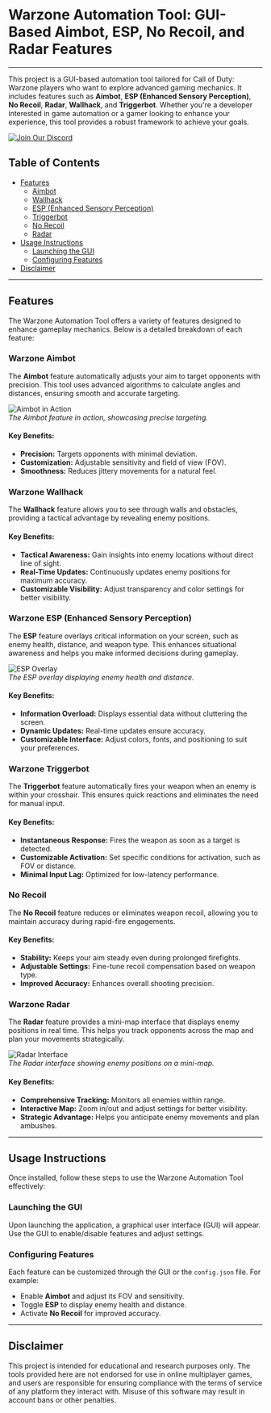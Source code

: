 # Warzone Automation Tool: GUI-Based Aimbot, ESP, No Recoil, and Radar Features

---

This project is a GUI-based automation tool tailored for Call of Duty: Warzone players who want to explore advanced gaming mechanics. It includes features such as **Aimbot**, **ESP (Enhanced Sensory Perception)**, **No Recoil**, **Radar**, **Wallhack**, and **Triggerbot**. Whether you're a developer interested in game automation or a gamer looking to enhance your experience, this tool provides a robust framework to achieve your goals.

[![Join Our Discord](https://img.shields.io/discord/1174326154207953006?color=5865F2\&label=Join%20Discord\&logo=discord\&style=for-the-badge)](https://discord.com/servers/elusion-cheats-1174326154207953006)

## Table of Contents
- [Features](#features)
  - [Aimbot](#Warzone-aimbot)
  - [Wallhack](#Warzone-wallhack)
  - [ESP (Enhanced Sensory Perception)](#Warzone-esp-enhanced-sensory-perception)
  - [Triggerbot](#Warzone-triggerbot)
  - [No Recoil](#Warzone-no-recoil)
  - [Radar](#Warzone-radar)
- [Usage Instructions](#usage-instructions)
  - [Launching the GUI](#launching-the-gui)
  - [Configuring Features](#configuring-features)
- [Disclaimer](#disclaimer)

---

## Features

The Warzone Automation Tool offers a variety of features designed to enhance gameplay mechanics. Below is a detailed breakdown of each feature:

### Warzone Aimbot
The **Aimbot** feature automatically adjusts your aim to target opponents with precision. This tool uses advanced algorithms to calculate angles and distances, ensuring smooth and accurate targeting.

![Aimbot in Action](images/aimbot-demo.gif)  
*The Aimbot feature in action, showcasing precise targeting.*

#### Key Benefits:
- **Precision:** Targets opponents with minimal deviation.
- **Customization:** Adjustable sensitivity and field of view (FOV).
- **Smoothness:** Reduces jittery movements for a natural feel.

### Warzone Wallhack
The **Wallhack** feature allows you to see through walls and obstacles, providing a tactical advantage by revealing enemy positions.

#### Key Benefits:
- **Tactical Awareness:** Gain insights into enemy locations without direct line of sight.
- **Real-Time Updates:** Continuously updates enemy positions for maximum accuracy.
- **Customizable Visibility:** Adjust transparency and color settings for better visibility.

### Warzone ESP (Enhanced Sensory Perception)
The **ESP** feature overlays critical information on your screen, such as enemy health, distance, and weapon type. This enhances situational awareness and helps you make informed decisions during gameplay.

![ESP Overlay](images/esp-demo.png)  
*The ESP overlay displaying enemy health and distance.*

#### Key Benefits:
- **Information Overload:** Displays essential data without cluttering the screen.
- **Dynamic Updates:** Real-time updates ensure accuracy.
- **Customizable Interface:** Adjust colors, fonts, and positioning to suit your preferences.

### Warzone Triggerbot
The **Triggerbot** feature automatically fires your weapon when an enemy is within your crosshair. This ensures quick reactions and eliminates the need for manual input.

#### Key Benefits:
- **Instantaneous Response:** Fires the weapon as soon as a target is detected.
- **Customizable Activation:** Set specific conditions for activation, such as FOV or distance.
- **Minimal Input Lag:** Optimized for low-latency performance.

### No Recoil
The **No Recoil** feature reduces or eliminates weapon recoil, allowing you to maintain accuracy during rapid-fire engagements.

#### Key Benefits:
- **Stability:** Keeps your aim steady even during prolonged firefights.
- **Adjustable Settings:** Fine-tune recoil compensation based on weapon type.
- **Improved Accuracy:** Enhances overall shooting precision.

### Warzone Radar
The **Radar** feature provides a mini-map interface that displays enemy positions in real time. This helps you track opponents across the map and plan your movements strategically.

![Radar Interface](images/radar-demo.png)  
*The Radar interface showing enemy positions on a mini-map.*

#### Key Benefits:
- **Comprehensive Tracking:** Monitors all enemies within range.
- **Interactive Map:** Zoom in/out and adjust settings for better visibility.
- **Strategic Advantage:** Helps you anticipate enemy movements and plan ambushes.

---

## Usage Instructions

Once installed, follow these steps to use the Warzone Automation Tool effectively:

### Launching the GUI
Upon launching the application, a graphical user interface (GUI) will appear. Use the GUI to enable/disable features and adjust settings.

### Configuring Features
Each feature can be customized through the GUI or the `config.json` file. For example:
- Enable **Aimbot** and adjust its FOV and sensitivity.
- Toggle **ESP** to display enemy health and distance.
- Activate **No Recoil** for improved accuracy.

---

## Disclaimer

This project is intended for educational and research purposes only. The tools provided here are not endorsed for use in online multiplayer games, and users are responsible for ensuring compliance with the terms of service of any platform they interact with. Misuse of this software may result in account bans or other penalties.
